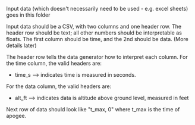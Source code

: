 Input data (which doesn't necessarily need to be used - e.g. excel sheets) goes in this folder

Input data should be a CSV, with two columns and one header row.
The header row should be text; all other numbers should be interpretable as floats.
The first column should be time, and the 2nd should be data. (More details later)

The header row tells the data generator how to interpret each column. For the time column, the valid headers are:
- time_s --> indicates time is measured in seconds.

For the data column, the valid headers are:
- alt_ft --> indicates data is altitude above ground level, measured in feet

Next row of data should look like "t_max, 0" where t_max is the time of apogee.
